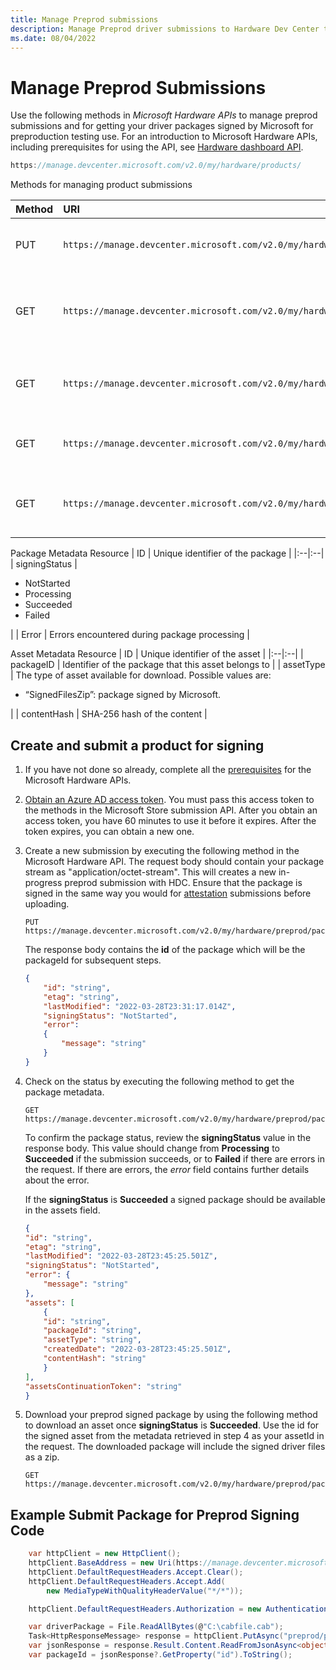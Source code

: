 ```yaml
---
title: Manage Preprod submissions
description: Manage Preprod driver submissions to Hardware Dev Center to get them signed for preproduction testing.
ms.date: 08/04/2022
---
```


# Manage Preprod Submissions

Use the following methods in *Microsoft Hardware APIs* to manage preprod submissions and for getting your driver packages signed by Microsoft for preproduction testing use. For an introduction to Microsoft Hardware APIs, including prerequisites for using the API, see [Hardware dashboard API](dashboard-api.md).

```csharp
https://manage.devcenter.microsoft.com/v2.0/my/hardware/products/
```

Methods for managing product submissions

| Method | URI | Description |
|:--|:--|:--|
| PUT | `https://manage.devcenter.microsoft.com/v2.0/my/hardware/preprod/packages/` | Submit a package for preprod signing |
| GET | `https://manage.devcenter.microsoft.com/v2.0/my/hardware/preprod/packages/{packageId}` | Get package metadata for a preprod submission |
| GET | `https://manage.devcenter.microsoft.com/v2.0/my/hardware/preprod/packages/{packageId}/assets` | Get available assets for a preprod submission  |
| GET | `https://manage.devcenter.microsoft.com/v2.0/my/hardware/preprod/packages/{packageId}/assets/{assetId}` | Get asset metadata for a single asset |
| GET | `https://manage.devcenter.microsoft.com/v2.0/my/hardware/preprod/packages/{packageId}/assets/{assetId}/download` | Download an asset for a given preprod submission |

Package Metadata Resource
| ID | Unique identifier of the package |
|:--|:--|
| signingStatus | <ul><li> NotStarted</li><li> Processing</li><li> Succeeded</li><li> Failed</li></ul> |
| Error | Errors encountered during package processing |

Asset Metadata Resource
| ID | Unique identifier of the asset |
|:--|:--|
| packageID | Identifier of the package that this asset belongs to |
| assetType | The type of asset available for download. Possible values are: <ul><li> “SignedFilesZip”: package signed by Microsoft.</li></ul> |
| contentHash | SHA-256 hash of the content |

## Create and submit a product for signing

1. If you have not done so already, complete all the [prerequisites](dashboard-api.md) for the Microsoft Hardware APIs.

2. [Obtain an Azure AD access token](dashboard-api.md). You must pass this access token to the methods in the Microsoft Store submission API. After you obtain an access token, you have 60 minutes to use it before it expires. After the token expires, you can obtain a new one.

3. Create a new submission by executing the following method in the Microsoft Hardware API. The request body should contain your package stream as "application/octet-stream". This will creates a new in-progress preprod submission with HDC. Ensure that the package is signed in the same way you would for [attestation](code-signing-attestation.md) submissions before uploading.

    ```
    PUT https://manage.devcenter.microsoft.com/v2.0/my/hardware/preprod/packages/
    ```

    The response body contains the **id** of the package which will be the packageId for subsequent steps.
    ```json
    {
        "id": "string",
        "etag": "string",
        "lastModified": "2022-03-28T23:31:17.014Z",
        "signingStatus": "NotStarted",
        "error": 
        {
            "message": "string"
        }
    }
    ```


4. Check on the status by executing the following method to get the package metadata.

    ```
    GET https://manage.devcenter.microsoft.com/v2.0/my/hardware/preprod/packages/{packageId}
    ```

    To confirm the package status, review the **signingStatus** value in the response body. This value should change from **Processing** to **Succeeded** if the submission succeeds, or to **Failed** if there are errors in the request. If there are errors, the *error* field contains further details about the error.

    If the **signingStatus** is **Succeeded** a signed package should be available in the assets field.

    ```json
    {
    "id": "string",
    "etag": "string",
    "lastModified": "2022-03-28T23:45:25.501Z",
    "signingStatus": "NotStarted",
    "error": {
        "message": "string"
    },
    "assets": [
        {
        "id": "string",
        "packageId": "string",
        "assetType": "string",
        "createdDate": "2022-03-28T23:45:25.501Z",
        "contentHash": "string"
        }
    ],
    "assetsContinuationToken": "string"
    }
    ```


5. Download your preprod signed package by using the following method to download an asset once **signingStatus** is **Succeeded**. Use the id for the signed asset from the metadata retrieved in step 4 as your assetId in the request. The downloaded package will include the signed driver files as a zip. 
    ```
    GET https://manage.devcenter.microsoft.com/v2.0/my/hardware/preprod/packages/{packageId}/assets/{assetId}/download
    ```

## Example Submit Package for Preprod Signing Code
```csharp
    var httpClient = new HttpClient();
    httpClient.BaseAddress = new Uri(https://manage.devcenter.microsoft.com/v2.0/my/hardware/);
    httpClient.DefaultRequestHeaders.Accept.Clear();
    httpClient.DefaultRequestHeaders.Accept.Add(
        new MediaTypeWithQualityHeaderValue("*/*"));

    httpClient.DefaultRequestHeaders.Authorization = new AuthenticationHeaderValue("bearer", token);

    var driverPackage = File.ReadAllBytes(@"C:\cabfile.cab");
    Task<HttpResponseMessage> response = httpClient.PutAsync("preprod/packages", new ByteArrayContent(driverPackage));
    var jsonResponse = response.Result.Content.ReadFromJsonAsync<object>().Result as JsonElement?;
    var packageId = jsonResponse?.GetProperty("id").ToString();

```
